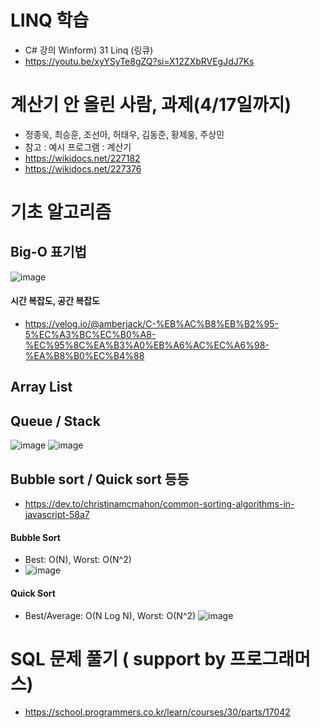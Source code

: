 # LINQ 학습
* C# 강의 Winform) 31 Linq (링큐)
* https://youtu.be/xyYSyTe8gZQ?si=X12ZXbRVEgJdJ7Ks


# 계산기 안 올린 사람, 과제(4/17일까지)
* 정종욱, 최승훈, 조선아, 허태우, 김동준, 황제웅, 주상민
* 참고 : 예시 프로그램 : 계산기
* https://wikidocs.net/227182
* https://wikidocs.net/227376

# 기초 알고리즘

## Big-O 표기법
![image](https://github.com/haji8-thehaji/lecture-csharp/assets/143566329/6bc3a919-cea4-4675-ad77-989e4a331aa9)
#### 시간 복잡도, 공간 복잡도
* https://velog.io/@amberjack/C-%EB%AC%B8%EB%B2%95-5%EC%A3%BC%EC%B0%A8-%EC%95%8C%EA%B3%A0%EB%A6%AC%EC%A6%98-%EA%B8%B0%EC%B4%88
## Array List
## Queue / Stack
![image](https://miro.medium.com/v2/resize:fit:1280/format:webp/0*SESFJYWU5a-3XM9m.gif)
![image](https://miro.medium.com/v2/resize:fit:1280/format:webp/0*E33E-AjyAUTFjVmM.gif)


## Bubble sort / Quick sort 등등
* https://dev.to/christinamcmahon/common-sorting-algorithms-in-javascript-58a7
#### Bubble Sort
* Best: O(N), Worst: O(N^2)
* ![image](https://res.cloudinary.com/practicaldev/image/fetch/s--9WGwov3j--/c_limit%2Cf_auto%2Cfl_progressive%2Cq_66%2Cw_880/https://dev-to-uploads.s3.amazonaws.com/i/3m00apvur6vmr44yjq1a.gif)
#### Quick Sort
* Best/Average: O(N Log N), Worst: O(N^2)
![image](https://res.cloudinary.com/practicaldev/image/fetch/s--LokyoN4O--/c_limit%2Cf_auto%2Cfl_progressive%2Cq_66%2Cw_880/https://dev-to-uploads.s3.amazonaws.com/i/9sl7t3z56s02oy4smbzm.gif)


# SQL 문제 풀기 ( support by 프로그래머스)
* https://school.programmers.co.kr/learn/courses/30/parts/17042
